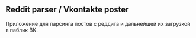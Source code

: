 ## Reddit parser / Vkontakte poster
Приложение для парсинга постов с реддита и дальнейшей их загрузкой в паблик ВК.